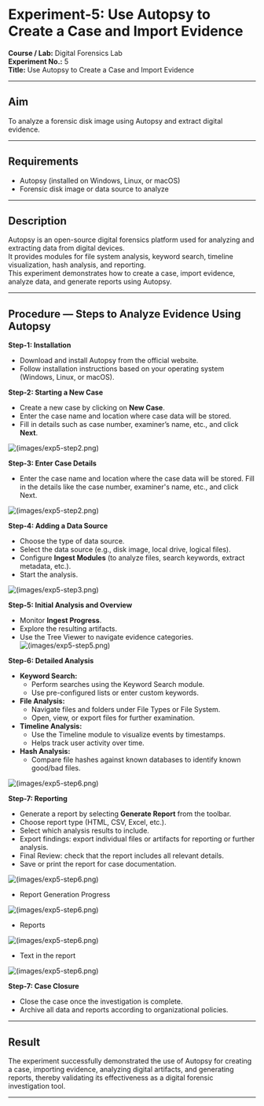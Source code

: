 # Experiment-5: Use Autopsy to Create a Case and Import Evidence

**Course / Lab:** Digital Forensics Lab  
**Experiment No.:** 5  
**Title:** Use Autopsy to Create a Case and Import Evidence  


---

## Aim
To analyze a forensic disk image using Autopsy and extract digital evidence.

---

## Requirements
- Autopsy (installed on Windows, Linux, or macOS)  
- Forensic disk image or data source to analyze  

---

## Description
Autopsy is an open-source digital forensics platform used for analyzing and extracting data from digital devices.  
It provides modules for file system analysis, keyword search, timeline visualization, hash analysis, and reporting.  
This experiment demonstrates how to create a case, import evidence, analyze data, and generate reports using Autopsy.  

---

## Procedure — Steps to Analyze Evidence Using Autopsy

**Step-1: Installation**  
- Download and install Autopsy from the official website.  
- Follow installation instructions based on your operating system (Windows, Linux, or macOS).  


**Step-2: Starting a New Case**  
- Create a new case by clicking on **New Case**.  
- Enter the case name and location where case data will be stored.  
- Fill in details such as case number, examiner’s name, etc., and click **Next**.


![(images/exp5-step2.png)](https://github.com/baddiputi/Digital-Forensic-Lab-Exercises/blob/f90da30830306f35655735d52eb562bfd33a352f/images/WhatsApp%20Image%202025-09-01%20at%2012.29.59.jpeg)

**Step-3: Enter Case Details**  
- Enter the case name and location where the case data will be stored. Fill in the details like the case number, examiner's name, etc., and click Next.

![(images/exp5-step2.png)](https://github.com/baddiputi/Digital-Forensic-Lab-Exercises/blob/f90da30830306f35655735d52eb562bfd33a352f/images/WhatsApp%20Image%202025-09-01%20at%2012.30.16.jpeg)

**Step-4: Adding a Data Source**  
- Choose the type of data source.  
- Select the data source (e.g., disk image, local drive, logical files).  
- Configure **Ingest Modules** (to analyze files, search keywords, extract metadata, etc.).  
- Start the analysis.

![(images/exp5-step3.png)](https://github.com/baddiputi/Digital-Forensic-Lab-Exercises/blob/f90da30830306f35655735d52eb562bfd33a352f/images/WhatsApp%20Image%202025-09-01%20at%2012.31.16.jpeg)

**Step-5: Initial Analysis and Overview**  
- Monitor **Ingest Progress**.  
- Explore the resulting artifacts.  
- Use the Tree Viewer to navigate evidence categories.  
![(images/exp5-step5.png)](https://github.com/baddiputi/Digital-Forensic-Lab-Exercises/blob/f90da30830306f35655735d52eb562bfd33a352f/images/WhatsApp%20Image%202025-09-01%20at%2012.31.26.jpeg)

**Step-6: Detailed Analysis**  
- **Keyword Search:**  
  - Perform searches using the Keyword Search module.  
  - Use pre-configured lists or enter custom keywords.  
- **File Analysis:**  
  - Navigate files and folders under File Types or File System.  
  - Open, view, or export files for further examination.  
- **Timeline Analysis:**  
  - Use the Timeline module to visualize events by timestamps.  
  - Helps track user activity over time.  
- **Hash Analysis:**  
  - Compare file hashes against known databases to identify known good/bad files.

![(images/exp5-step6.png)](https://github.com/baddiputi/Digital-Forensic-Lab-Exercises/blob/f90da30830306f35655735d52eb562bfd33a352f/images/WhatsApp%20Image%202025-09-01%20at%2012.31.37.jpeg)

**Step-7: Reporting**  
- Generate a report by selecting **Generate Report** from the toolbar.  
- Choose report type (HTML, CSV, Excel, etc.).  
- Select which analysis results to include.  
- Export findings: export individual files or artifacts for reporting or further analysis.  
- Final Review: check that the report includes all relevant details.  
- Save or print the report for case documentation.  

![(images/exp5-step6.png)](https://github.com/baddiputi/Digital-Forensic-Lab-Exercises/blob/f90da30830306f35655735d52eb562bfd33a352f/images/WhatsApp%20Image%202025-09-01%20at%2012.31.52.jpeg)

- Report Generation Progress

![(images/exp5-step6.png)](https://github.com/baddiputi/Digital-Forensic-Lab-Exercises/blob/f90da30830306f35655735d52eb562bfd33a352f/images/WhatsApp%20Image%202025-09-01%20at%2012.32.03.jpeg)

- Reports

![(images/exp5-step6.png)](https://github.com/baddiputi/Digital-Forensic-Lab-Exercises/blob/f90da30830306f35655735d52eb562bfd33a352f/images/WhatsApp%20Image%202025-09-01%20at%2012.32.15.jpeg)

- Text in the report

![(images/exp5-step6.png)](https://github.com/baddiputi/Digital-Forensic-Lab-Exercises/blob/f90da30830306f35655735d52eb562bfd33a352f/images/WhatsApp%20Image%202025-09-01%20at%2012.32.38.jpeg)

**Step-7: Case Closure**  
- Close the case once the investigation is complete.  
- Archive all data and reports according to organizational policies.  

---

## Result

The experiment successfully demonstrated the use of Autopsy for creating a case, importing evidence, analyzing digital artifacts, and generating reports, thereby validating its effectiveness as a digital forensic investigation tool.

---

